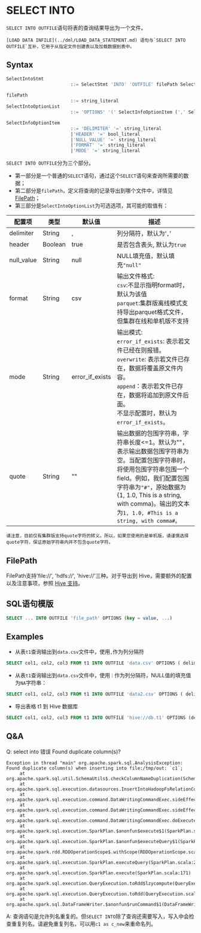 # SELECT INTO
`SELECT INTO OUTFILE`语句将表的查询结果导出为一个文件。
```{note}
[LOAD DATA INFILE](../dml/LOAD_DATA_STATEMENT.md) 语句与`SELECT INTO OUTFILE`互补，它用于从指定文件创建表以及加载数据到表中。
```
## Syntax

```sql
SelectIntoStmt
						::= SelectStmt 'INTO' 'OUTFILE' filePath SelectIntoOptionList
						
filePath 
						::= string_literal
SelectIntoOptionList
						::= 'OPTIONS' '(' SelectInfoOptionItem (',' SelectInfoOptionItem)* ')'

SelectInfoOptionItem
						::= 'DELIMITER' '=' string_literal
						|'HEADER' '=' bool_literal
						|'NULL_VALUE' '=' string_literal
						|'FORMAT' '=' string_literal
						|'MODE' '=' string_literal
```

`SELECT INTO OUTFILE`分为三个部分。

- 第一部分是一个普通的`SELECT`语句，通过这个`SELECT`语句来查询所需要的数据；
- 第二部分是`filePath`，定义将查询的记录导出到哪个文件中，详情见[FilePath](#filepath)；
- 第三部分是`SelectIntoOptionList`为可选选项，其可能的取值有：

| 配置项     | 类型    | 默认值          | 描述                                                                                                                                                                                 |
| ---------- | ------- | --------------- |------------------------------------------------------------------------------------------------------------------------------------------------------------------------------------|
| delimiter  | String  | ,               | 列分隔符，默认为‘`,`’                                                                                                                                                                      |
| header     | Boolean | true            | 是否包含表头, 默认为`true`                                                                                                                                                                  |
| null_value | String  | null            | NULL填充值，默认填充`"null"`                                                                                                                                                               |
| format     | String  | csv             | 输出文件格式:<br />`csv`:不显示指明format时，默认为该值<br />`parquet`:集群版离线模式支持导出parquet格式文件，但集群在线和单机版不支持                                                                                                    |
| mode       | String  | error_if_exists | 输出模式:<br />`error_if_exists`: 表示若文件已经在则报错。<br />`overwrite`: 表示若文件已存在，数据将覆盖原文件内容。<br />`append`：表示若文件已存在，数据将追加到原文件后面。<br />不显示配置时，默认为`error_if_exists`。                            |
| quote      | String  | ""              | 输出数据的包围字符串，字符串长度<=1。默认为""，表示输出数据包围字符串为空。当配置包围字符串时，将使用包围字符串包围一个field。例如，我们配置包围字符串为`"#"`，原始数据为{1, 1.0, This is a string, with comma}。输出的文本为`1, 1.0, #This is a string, with comma#。` |

````{important}
请注意，目前仅有集群版支持quote字符的转义。所以，如果您使用的是单机版，请谨慎选择quote字符，保证原始字符串内并不包含quote字符。
````

## FilePath

FilePath支持'file://', 'hdfs://', 'hive://'三种。对于导出到 Hive，需要额外的配置以及注意事项，参照 [Hive 支持](../../integration/offline_data_sources/hive.md)。

## SQL语句模版

```sql
SELECT ... INTO OUTFILE 'file_path' OPTIONS (key = value, ...)
```

## Examples

- 从表`t1`查询输出到`data.csv`文件中，使用`,`作为列分隔符

```SQL
SELECT col1, col2, col3 FROM t1 INTO OUTFILE 'data.csv' OPTIONS ( delimiter = ',' );
```

- 从表`t1`查询输出到`data.csv`文件中，使用`｜`作为列分隔符，NULL值的填充值为`NA`字符串：

```SQL
SELECT col1, col2, col3 FROM t1 INTO OUTFILE 'data2.csv' OPTIONS ( delimiter = '|', null_value='NA');
```

- 导出表格 t1 到 Hive 数据库

```sql
SELECT col1, col2, col3 FROM t1 INTO OUTFILE 'hive://db.t1' OPTIONS (delimiter=',');
```

## Q&A

Q: select into 错误 Found duplicate column(s)?
```
Exception in thread "main" org.apache.spark.sql.AnalysisException: Found duplicate column(s) when inserting into file:/tmp/out: `c1`;
     at org.apache.spark.sql.util.SchemaUtils$.checkColumnNameDuplication(SchemaUtils.scala:90)
     at org.apache.spark.sql.execution.datasources.InsertIntoHadoopFsRelationCommand.run(InsertIntoHadoopFsRelationCommand.scala:84)
     at org.apache.spark.sql.execution.command.DataWritingCommandExec.sideEffectResult$lzycompute(commands.scala:108)
     at org.apache.spark.sql.execution.command.DataWritingCommandExec.sideEffectResult(commands.scala:106)
     at org.apache.spark.sql.execution.command.DataWritingCommandExec.doExecute(commands.scala:131)
     at org.apache.spark.sql.execution.SparkPlan.$anonfun$execute$1(SparkPlan.scala:175)
     at org.apache.spark.sql.execution.SparkPlan.$anonfun$executeQuery$1(SparkPlan.scala:213)
     at org.apache.spark.rdd.RDDOperationScope$.withScope(RDDOperationScope.scala:151)
     at org.apache.spark.sql.execution.SparkPlan.executeQuery(SparkPlan.scala:210)
     at org.apache.spark.sql.execution.SparkPlan.execute(SparkPlan.scala:171)
     at org.apache.spark.sql.execution.QueryExecution.toRdd$lzycompute(QueryExecution.scala:122)
     at org.apache.spark.sql.execution.QueryExecution.toRdd(QueryExecution.scala:121)
     at org.apache.spark.sql.DataFrameWriter.$anonfun$runCommand$1(DataFrameWriter.scala:944)
```

A: 查询语句是允许列名重复的。但`SELECT INTO`除了查询还需要写入，写入中会检查重复列名。请避免重复列名，可以用`c1 as c_new`来重命名列。
